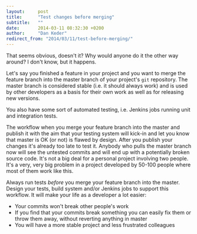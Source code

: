 ```yaml
---
layout:     post
title:      "Test changes before merging"
subtitle:   ""
date:       2014-03-11 08:32:30 +0200
author:     "Dan Keder"
redirect_from: "2014/03/11/test-before-merging/"
---
```


That seems obvious, doesn't it? Why would anyone do it the other way around? I
don't know, but it happens.

Let's say you finished a feature in your project and you want to merge
the feature branch into the master branch of your project's `git` repository.
The master branch is considered stable (i.e. it should always work) and is used
by other developers as a basis for their own work as well as for releasing new
versions.

You also have some sort of automated testing, i.e. Jenkins jobs running unit
and integration tests.

The workflow when you merge your feature branch into the master and publish it
with the aim that your testing system will kick-in and let you know that master
is OK (or not) is flawed by design. After you publish your changes it's already
too late to test it. Anybody who pulls the master branch now will see the
untested commits and will end up with a potentially broken source code. It's not
a big deal for a personal project involving two people. It's a very, very big
problem in a project developed by 50-100 people where most of them work like
this.

Always run tests *before* you merge your feature branch into the master. Design
your tests, build system and/or Jenkins jobs to support this workflow. It will
make your life as a developer a lot easier:

  - Your commits won't break other people's work
  - If you find that your commits break something you can easily fix them or throw
    them away, without reverting anything in master
  - You will have a more stable project and less frustrated colleagues
